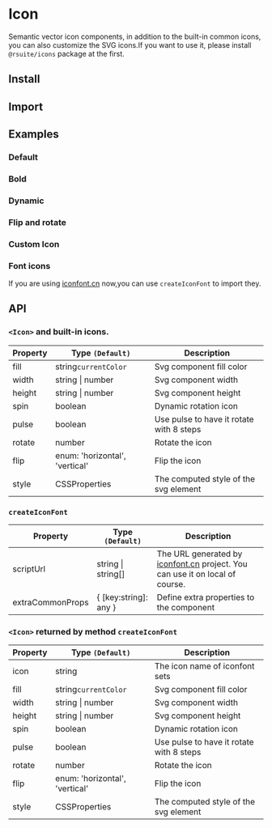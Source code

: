 # Icon

Semantic vector icon components, in addition to the built-in common icons, you can also customize the SVG icons.If you want to use it, please install `@rsuite/icons` package at the first.

## Install

<!--{include:(components/icon/fragments/install.md)}-->

## Import

<!--{include:(components/icon/fragments/import.md)}-->

## Examples

### Default

<!--{include:`basic.md`}-->

### Bold

<!--{include:`bolder.md`}-->

### Dynamic

<!--{include:`spin.md`}-->

### Flip and rotate

<!--{include:`rotate.md`}-->

### Custom Icon

<!--{include:`custom.md`}-->

### Font icons

If you are using [iconfont.cn](https://iconfont.cn) now,you can use `createIconFont` to import they.

<!--{include:`create-icon-font.md`}-->

## API

### `<Icon>` and built-in icons.

| Property | Type `(Default)`               | Description                              |
| -------- | ------------------------------ | ---------------------------------------- |
| fill     | string`currentColor`           | Svg component fill color                 |
| width    | string &#124; number           | Svg component width                      |
| height   | string &#124; number           | Svg component height                     |
| spin     | boolean                        | Dynamic rotation icon                    |
| pulse    | boolean                        | Use pulse to have it rotate with 8 steps |
| rotate   | number                         | Rotate the icon                          |
| flip     | enum: 'horizontal', 'vertical' | Flip the icon                            |
| style    | CSSProperties                  | The computed style of the svg element    |

### `createIconFont`

| Property         | Type `(Default)`       | Description                                                                                         |
| ---------------- | ---------------------- | --------------------------------------------------------------------------------------------------- |
| scriptUrl        | string &#124; string[] | The URL generated by [iconfont.cn](https://iconfont.cn) project. You can use it on local of course. |
| extraCommonProps | { [key:string]: any }  | Define extra properties to the component                                                            |

### `<Icon>` returned by method `createIconFont`

| Property | Type `(Default)`               | Description                              |
| -------- | ------------------------------ | ---------------------------------------- |
| icon     | string                         | The icon name of iconfont sets           |
| fill     | string`currentColor`           | Svg component fill color                 |
| width    | string &#124; number           | Svg component width                      |
| height   | string &#124; number           | Svg component height                     |
| spin     | boolean                        | Dynamic rotation icon                    |
| pulse    | boolean                        | Use pulse to have it rotate with 8 steps |
| rotate   | number                         | Rotate the icon                          |
| flip     | enum: 'horizontal', 'vertical' | Flip the icon                            |
| style    | CSSProperties                  | The computed style of the svg element    |
